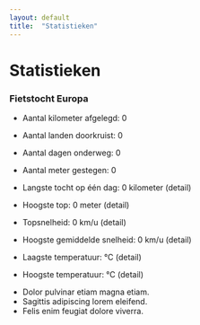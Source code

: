 ```yaml
---
layout: default
title:  "Statistieken"
---
```


# Statistieken

### Fietstocht Europa

* <i class="fa fa-road"></i> Aantal kilometer afgelegd: 0
* <i class="fa fa-globe"></i> Aantal landen doorkruist: 0
* <i class="fa fa-forward"></i> Aantal dagen onderweg: 0
* <i class="fa fa-rocket"></i> Aantal meter gestegen: 0

* <i class="fa fa-plus"></i> Langste tocht op één dag: 0 kilometer (detail)
* <i class="fa fa-plus-circle"></i> Hoogste top: 0 meter (detail)
* <i class="fa fa-cogs"></i> Topsnelheid: 0 km/u (detail)
* <i class="fa fa-cog"></i> Hoogste gemiddelde snelheid: 0 km/u (detail)
* <i class="fa fa-cloud"></i> Laagste temperatuur: °C (detail)
* <i class="fa fa-sun-o"></i> Hoogste temperatuur: °C (detail)

<ul class="alt">
						<li>Dolor pulvinar etiam magna etiam.</li>
						<li>Sagittis adipiscing lorem eleifend.</li>
						<li>Felis enim feugiat dolore viverra.</li>
					</ul>
